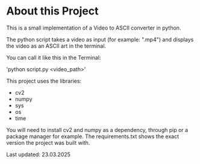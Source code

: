 # About this Project

This is a small implementation of a Video to ASCII converter in python.

The python script takes a video as input (for example: ".mp4") and displays the video as an ASCII art in the terminal.

You can call it like this in the Terminal:

'python script.py <video_path>'

This project uses the libraries:
- cv2
- numpy
- sys
- os
- time

You will need to install cv2 and numpy as a dependency, through pip or a package manager for example.
The requirements.txt shows the exact version the project was built with.

Last updated: 23.03.2025